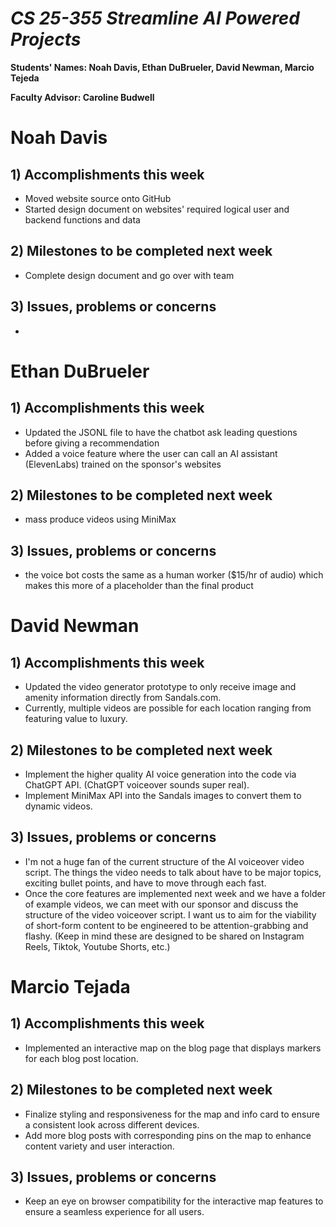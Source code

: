 # *CS 25-355 Streamline AI Powered Projects*

**Students' Names: Noah Davis, Ethan DuBrueler, David Newman, Marcio Tejeda**

**Faculty Advisor: Caroline Budwell**

# Noah Davis

## 1) Accomplishments this week ##
   -  Moved website source onto GitHub
   -  Started design document on websites' required logical user and backend functions and data

## 2) Milestones to be completed next week ##
   - Complete design document and go over with team

## 3) Issues, problems or concerns ##
   - 

# Ethan DuBrueler

## 1) Accomplishments this week ##
   -  Updated the JSONL file to have the chatbot ask leading questions before giving a recommendation
   -  Added a voice feature where the user can call an AI assistant (ElevenLabs) trained on the sponsor's websites

## 2) Milestones to be completed next week ##
   -  mass produce videos using MiniMax

## 3) Issues, problems or concerns ##
   - the voice bot costs the same as a human worker ($15/hr of audio) which makes this more of a placeholder than the final product

# David Newman

## 1) Accomplishments this week ##
   -  Updated the video generator prototype to only receive image and amenity information directly from Sandals.com.
   -  Currently, multiple videos are possible for each location ranging from featuring value to luxury.

## 2) Milestones to be completed next week ##
   -  Implement the higher quality AI voice generation into the code via ChatGPT API. (ChatGPT voiceover sounds super real).
   -  Implement MiniMax API into the Sandals images to convert them to dynamic videos. 

## 3) Issues, problems or concerns ##
   -  I'm not a huge fan of the current structure of the AI voiceover video script. The things the video needs to talk about have to be major topics, exciting bullet points, and have to move through each fast.
   -  Once the core features are implemented next week and we have a folder of example videos, we can meet with our sponsor and discuss the structure of the video voiceover script. I want us to aim for the viability of short-form content to be engineered to be attention-grabbing and flashy. (Keep in mind these are designed to be shared on Instagram Reels, Tiktok, Youtube Shorts, etc.) 



# Marcio Tejada

## 1) Accomplishments this week ##
   - Implemented an interactive map on the blog page that displays markers for each blog post location.

## 2) Milestones to be completed next week ##
   - Finalize styling and responsiveness for the map and info card to ensure a consistent look across different devices.
   - Add more blog posts with corresponding pins on the map to enhance content variety and user interaction.

## 3) Issues, problems or concerns ##
   - Keep an eye on browser compatibility for the interactive map features to ensure a seamless experience for all users.
